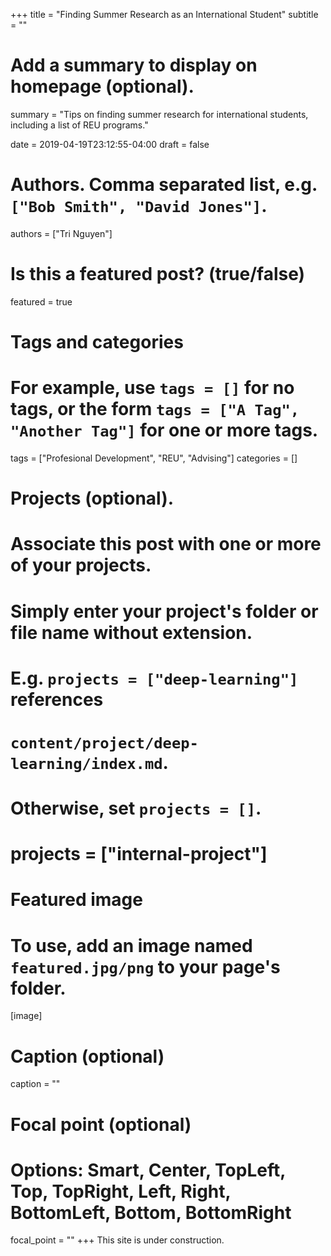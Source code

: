 +++
title = "Finding Summer Research as an International Student"
subtitle = ""

# Add a summary to display on homepage (optional).
summary = "Tips on finding summer research for international students, including a list of REU programs."

date = 2019-04-19T23:12:55-04:00
draft = false

# Authors. Comma separated list, e.g. `["Bob Smith", "David Jones"]`.
authors = ["Tri Nguyen"]

# Is this a featured post? (true/false)
featured = true

# Tags and categories
# For example, use `tags = []` for no tags, or the form `tags = ["A Tag", "Another Tag"]` for one or more tags.
tags = ["Profesional Development", "REU", "Advising"]
categories = []

# Projects (optional).
#   Associate this post with one or more of your projects.
#   Simply enter your project's folder or file name without extension.
#   E.g. `projects = ["deep-learning"]` references 
#   `content/project/deep-learning/index.md`.
#   Otherwise, set `projects = []`.
# projects = ["internal-project"]

# Featured image
# To use, add an image named `featured.jpg/png` to your page's folder. 
[image]
  # Caption (optional)
  caption = ""

  # Focal point (optional)
  # Options: Smart, Center, TopLeft, Top, TopRight, Left, Right, BottomLeft, Bottom, BottomRight
  focal_point = ""
+++
This site is under construction.


